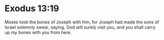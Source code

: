 # Exodus 13:19

Moses took the bones of Joseph with him, for Joseph had made the sons of Israel solemnly swear, saying, God will surely visit you, and you shall carry up my bones with you from here.
